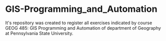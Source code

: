 # GIS-Programming_and_Automation

It's repository was created to register all exercises indicated by course
GEOG 485: GIS Programming and Automation of department of Geography at Pennsylvania State University.
